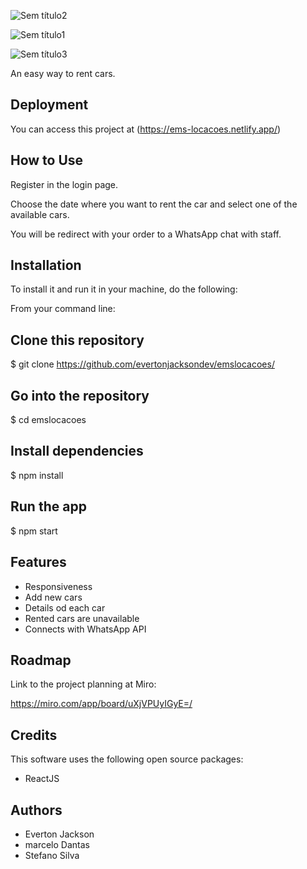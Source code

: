 ![Sem título2](https://user-images.githubusercontent.com/102061145/195985729-2304d81e-97b0-471e-ad71-664bb5893e27.png)


![Sem título1](https://user-images.githubusercontent.com/102061145/195985688-2eeadbf6-15ec-47ba-8344-49c736c4724b.png)

![Sem título3](https://user-images.githubusercontent.com/102061145/195985802-bec68dc5-fc21-487c-a538-a263e73644c3.png)

An easy way to rent cars.




## Deployment

You can access this project at (https://ems-locacoes.netlify.app/)



## How to Use
Register in the login page.

Choose the date where you want to rent the car and select one of the available cars.

You will be redirect with your order to a WhatsApp chat with staff.



## Installation

To install it and run it in your machine, do the following:

From your command line:

## Clone this repository
$ git clone https://github.com/evertonjacksondev/emslocacoes/

## Go into the repository
$ cd emslocacoes

## Install dependencies
$ npm install

## Run the app
$ npm start

    
## Features

- Responsiveness
- Add new cars
- Details od each car
- Rented cars are unavailable
- Connects with WhatsApp API


## Roadmap

Link to the project planning at Miro:

https://miro.com/app/board/uXjVPUyIGyE=/


## Credits
This software uses the following open source packages:

- ReactJS


## Authors


- Everton Jackson
- marcelo Dantas
- Stefano Silva
